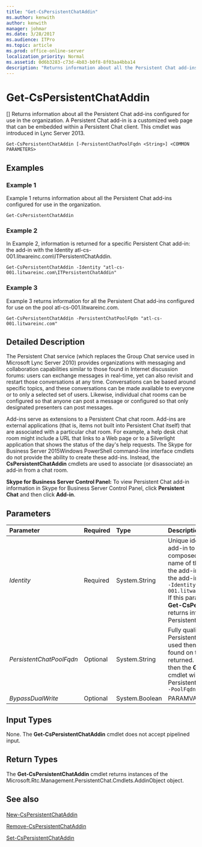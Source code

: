 ```yaml
---
title: "Get-CsPersistentChatAddin"
ms.author: kenwith
author: kenwith
manager: johmar
ms.date: 3/28/2017
ms.audience: ITPro
ms.topic: article
ms.prod: office-online-server
localization_priority: Normal
ms.assetid: 0d6b3283-c73d-4b83-b0f8-8f03aa4bba14
description: "Returns information about all the Persistent Chat add-ins configured for use in the organization. A Persistent Chat add-in is a customized web page that can be embedded within a Persistent Chat client. This cmdlet was introduced in Lync Server 2013."
---
```


# Get-CsPersistentChatAddin
[]
Returns information about all the Persistent Chat add-ins configured for use in the organization. A Persistent Chat add-in is a customized web page that can be embedded within a Persistent Chat client. This cmdlet was introduced in Lync Server 2013.
  
```
Get-CsPersistentChatAddin [-PersistentChatPoolFqdn <String>] <COMMON PARAMETERS>

```

## Examples
<a name="Examples"> </a>

### Example 1

Example 1 returns information about all the Persistent Chat add-ins configured for use in the organization.
  
```
Get-CsPersistentChatAddin
```

### Example 2

In Example 2, information is returned for a specific Persistent Chat add-in: the add-in with the Identity atl-cs-001.litwareinc.com\ITPersistentChatAddin.
  
```
Get-CsPersistentChatAddin -Identity "atl-cs-001.litwareinc.com\ITPersistentChatAddin"
```

### Example 3

Example 3 returns information for all the Persistent Chat add-ins configured for use on the pool atl-cs-001.litwareinc.com.
  
```
Get-CsPersistentChatAddin -PersistentChatPoolFqdn "atl-cs-001.litwareinc.com"
```

## Detailed Description
<a name="DetailedDescription"> </a>

The Persistent Chat service (which replaces the Group Chat service used in Microsoft Lync Server 2010) provides organizations with messaging and collaboration capabilities similar to those found in Internet discussion forums: users can exchange messages in real-time, yet can also revisit and restart those conversations at any time. Conversations can be based around specific topics, and these conversations can be made available to everyone or to only a selected set of users. Likewise, individual chat rooms can be configured so that anyone can post a message or configured so that only designated presenters can post messages.
  
Add-ins serve as extensions to a Persistent Chat chat room. Add-ins are external applications (that is, items not built into Persistent Chat itself) that are associated with a particular chat room. For example, a help desk chat room might include a URL that links to a Web page or to a Silverlight application that shows the status of the day's help requests. The Skype for Business Server 2015Windows PowerShell command-line interface cmdlets do not provide the ability to create these add-ins. Instead, the **CsPersistentChatAddin** cmdlets are used to associate (or disassociate) an add-in from a chat room.
  
 **Skype for Business Server Control Panel:** To view Persistent Chat add-in information in Skype for Business Server Control Panel, click **Persistent Chat** and then click **Add-in**.
  
## Parameters
<a name="DetailedDescription"> </a>

|**Parameter**|**Required**|**Type**|**Description**|
|:-----|:-----|:-----|:-----|
| _Identity_ <br/> |Required  <br/> |System.String  <br/> |Unique identifier for the Persistent Chat add-in to be returned. The Identity is composed of the fully qualified domain name of the Persistent Chat pool where the add-in is located, a "\" character, and the add-in name. For example:  <br/>  `-Identity "atl-gc-001.litwareincom\ITPersistentChatAddin"` <br/> If this parameter is not specified then the **Get-CsPersistentChatAddin** cmdlet returns information about all your Persistent Chat add-ins. <br/> |
| _PersistentChatPoolFqdn_ <br/> |Optional  <br/> |System.String  <br/> |Fully qualified domain name for the Persistent Chat pool. If this parameter is used then only Persistent Chat add-ins found on the specified pool will be returned. If this parameter is not used then the **Get-CsPersistentChatAddin** cmdlet will return add-ins from all your Persistent Chat pools. For example: <br/>  `-PoolFqdn "atl-cs-001.litwareinc.com"` <br/> |
| _BypassDualWrite_ <br/> |Optional  <br/> |System.Boolean  <br/> |PARAMVALUE: $true | $false  <br/> |
   
## Input Types
<a name="InputTypes"> </a>

None. The **Get-CsPersistentChatAddin** cmdlet does not accept pipelined input.
  
## Return Types
<a name="ReturnTypes"> </a>

The **Get-CsPersistentChatAddin** cmdlet returns instances of the Microsoft.Rtc.Management.PersistentChat.Cmdlets.AddinObject object.
  
## See also
<a name="ReturnTypes"> </a>

#### 

[New-CsPersistentChatAddin](new-cspersistentchataddin.md)
  
[Remove-CsPersistentChatAddin](remove-cspersistentchataddin.md)
  
[Set-CsPersistentChatAddin](set-cspersistentchataddin.md)

